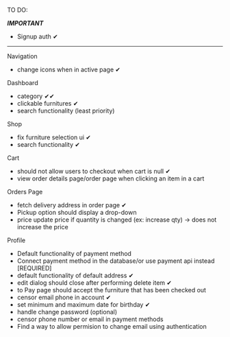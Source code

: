 TO DO:

*****IMPORTANT*****
- Signup auth ✔
*******************

Navigation
- change icons when in active page ✔
  
Dashboard
- category  ✔✔
- clickable furnitures ✔
- search functionality (least priority) 

Shop
- fix furniture selection ui ✔
- search functionality ✔

Cart
- should not allow users to checkout when cart is null ✔
- view order details page/order page when clicking an item in a cart

Orders Page
- fetch delivery address in order page ✔
- Pickup option should display a drop-down 
- price update price if quantity is changed (ex: increase qty) -> does not increase the price

Profile

- Default functionality of payment method 
- Connect payment method in the database/or use payment api instead [REQUIRED]
- default functionality of default address ✔
- edit dialog should close after performing delete item ✔
- to Pay page should accept the furniture that has been checked out
- censor email phone in account  ✔
- set minimum and maximum date for birthday ✔
- handle change password (optional)
- censor phone number or email in payment methods
- Find a way to allow permision to change email using authentication
